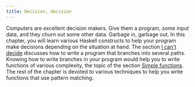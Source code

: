 ```yaml
---
title: Decision, decision
---
```


Computers are excellent decision makers. Give them a program, some input data,
and they churn out some other data. Garbage in, garbage out. In this chapter,
you will learn various Haskell constructs to help your program make decisions
depending on the situation at hand. The section
[I can't decide](../decide_conditional/) discusses how to write a program that
branches into several paths. Knowing how to write branches in your program would
help you to write functions of various complexity, the topic of the section
[Simple functions](../decide_function/). The rest of the chapter is devoted to
various techniques to help you write functions that use pattern matching.
